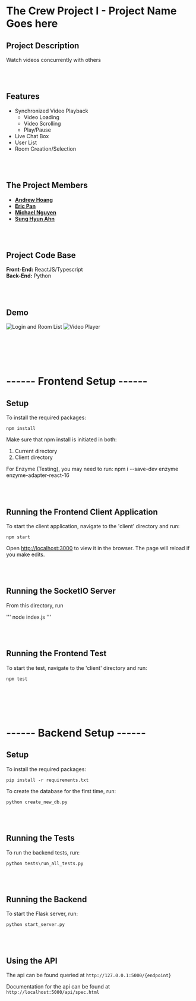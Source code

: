 # The Crew Project I - Project Name Goes here

## Project Description
Watch videos concurrently with others

<br></br>

## Features
* Synchronized Video Playback
  * Video Loading
  * Video Scrolling
  * Play/Pause
* Live Chat Box
* User List
* Room Creation/Selection

<br></br>

## The Project Members
* [**Andrew Hoang**](https://github.com/Andrew03)
* [**Eric Pan**](https://github.com/ericpan0207)
* [**Michael Nguyen**](https://github.com/michan4)
* [**Sung Hyun Ahn**](https://github.com/sahn1998)

<br></br>

## Project Code Base
**Front-End:** ReactJS/Typescript<br>
**Back-End:** Python

<br></br>

## Demo
![Login and Room List](https://j.gifs.com/OMnL6g.gif)
![Video Player](https://j.gifs.com/zvJQYr.gif)

<br></br>
<br></br>

# ------ Frontend Setup ------

## Setup
To install the required packages:

```
npm install
```

Make sure that npm install is initiated in both:
1) Current directory
2) Client directory

For Enzyme (Testing), you may need to run: 
npm i --save-dev enzyme enzyme-adapter-react-16

<br></br>

## Running the Frontend Client Application
To start the client application, navigate to the 'client' directory and run:

```
npm start
```

Open [http://localhost:3000](http://localhost:3000) to view it in the browser.
The page will reload if you make edits.

<br></br>

## Running the SocketIO Server
From this directory, run

'''
node index.js
'''

<br></br>

## Running the Frontend Test
To start the test, navigate to the 'client' directory and run:

```
npm test
```


<br></br>
<br></br>


# ------ Backend Setup ------

## Setup
To install the required packages:
```
pip install -r requirements.txt
```

To create the database for the first time, run:
```
python create_new_db.py
```

<br></br>

## Running the Tests
To run the backend tests, run:
```
python tests\run_all_tests.py
```

<br></br>

## Running the Backend
To start the Flask server, run:
```
python start_server.py
```

<br></br>

## Using the API
The api can be found queried at `http://127.0.0.1:5000/{endpoint}`

Documentation for the api can be found at `http://localhost:5000/api/spec.html`
